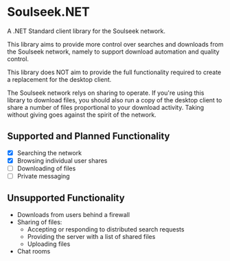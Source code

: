 # Soulseek.NET
A .NET Standard client library for the Soulseek network.

This library aims to provide more control over searches and downloads
from the Soulseek network, namely to support download automation and
quality control.

This library does NOT aim to provide the full functionality required to create 
a replacement for the desktop client.

The Soulseek network relys on sharing to operate.  If you're using this library to
download files, you should also run a copy of the desktop client to share a number of 
files proportional to your download activity.  Taking without giving goes against the
spirit of the network.

## Supported and Planned Functionality

- [x] Searching the network 
- [x] Browsing individual user shares
- [ ] Downloading of files
- [ ] Private messaging

## Unsupported Functionality

- Downloads from users behind a firewall
- Sharing of files:
  - Accepting or responding to distributed search requests
  - Providing the server with a list of shared files
  - Uploading files
- Chat rooms